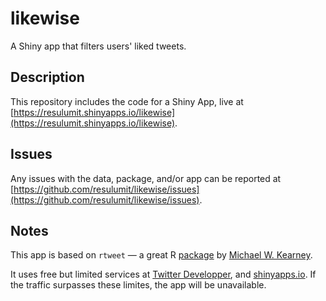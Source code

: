 # likewise

A Shiny app that filters users' liked tweets.

## Description

This repository includes the code for a Shiny App, live at [https://resulumit.shinyapps.io/likewise](https://resulumit.shinyapps.io/likewise).

## Issues

Any issues with the data, package, and/or app can be reported at [https://github.com/resulumit/likewise/issues](https://github.com/resulumit/likewise/issues).


## Notes

This app is based on  `rtweet` &mdash; a great R [package](https://rtweet.info/) by [Michael W. Kearney](https://mikewk.com/).

It uses free but limited services at [Twitter Developper](https://developer.twitter.com/en), and [shinyapps.io](https://www.shinyapps.io/). If the traffic surpasses these limites, the app will be unavailable.
